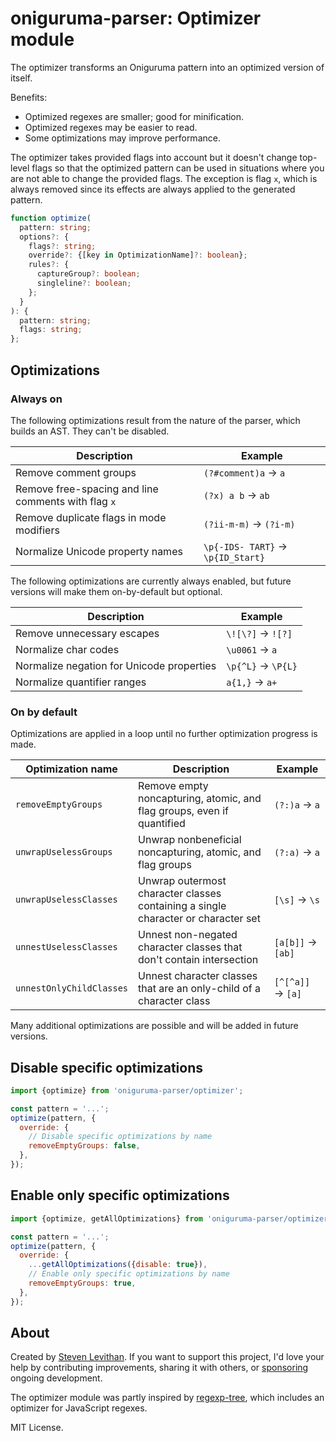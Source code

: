# oniguruma-parser: Optimizer module

The optimizer transforms an Oniguruma pattern into an optimized version of itself.

Benefits:

- Optimized regexes are smaller; good for minification.
- Optimized regexes may be easier to read.
- Some optimizations may improve performance.

The optimizer takes provided flags into account but it doesn't change top-level flags so that the optimized pattern can be used in situations where you are not able to change the provided flags. The exception is flag `x`, which is always removed since its effects are always applied to the generated pattern.

```ts
function optimize(
  pattern: string;
  options?: {
    flags?: string;
    override?: {[key in OptimizationName]?: boolean};
    rules?: {
      captureGroup?: boolean;
      singleline?: boolean;
    };
  }
): {
  pattern: string;
  flags: string;
};
```

## Optimizations

### Always on

The following optimizations result from the nature of the parser, which builds an AST. They can't be disabled.

| Description | Example |
|-|-|
| Remove comment groups | `(?#comment)a` → `a` |
| Remove free-spacing and line comments with flag `x` | `(?x) a b` → `ab` |
| Remove duplicate flags in mode modifiers | `(?ii-m-m)` → `(?i-m)` |
| Normalize Unicode property names | `\p{-IDS- TART}` → `\p{ID_Start}` |

The following optimizations are currently always enabled, but future versions will make them on-by-default but optional.

| Description | Example |
|-|-|
| Remove unnecessary escapes | `\![\?]` → `![?]` |
| Normalize char codes | `\u0061` → `a` |
| Normalize negation for Unicode properties | `\p{^L}` → `\P{L}` |
| Normalize quantifier ranges | `a{1,}` → `a+` |

### On by default

Optimizations are applied in a loop until no further optimization progress is made.

|  Optimization name | Description | Example |
|-|-|-|
| `removeEmptyGroups` | Remove empty noncapturing, atomic, and flag groups, even if quantified | `(?:)a` → `a` |
| `unwrapUselessGroups` | Unwrap nonbeneficial noncapturing, atomic, and flag groups | `(?:a)` → `a` |
| `unwrapUselessClasses` | Unwrap outermost character classes containing a single character or character set | `[\s]` → `\s` |
| `unnestUselessClasses` | Unnest non-negated character classes that don't contain intersection | `[a[b]]` → `[ab]` |
| `unnestOnlyChildClasses` | Unnest character classes that are an only-child of a character class | `[^[^a]]` → `[a]` |

Many additional optimizations are possible and will be added in future versions.

## Disable specific optimizations

```js
import {optimize} from 'oniguruma-parser/optimizer';

const pattern = '...';
optimize(pattern, {
  override: {
    // Disable specific optimizations by name
    removeEmptyGroups: false,
  },
});
```

## Enable only specific optimizations

```js
import {optimize, getAllOptimizations} from 'oniguruma-parser/optimizer';

const pattern = '...';
optimize(pattern, {
  override: {
    ...getAllOptimizations({disable: true}),
    // Enable only specific optimizations by name
    removeEmptyGroups: true,
  },
});
```

## About

Created by [Steven Levithan](https://github.com/slevithan). If you want to support this project, I'd love your help by contributing improvements, sharing it with others, or [sponsoring](https://github.com/sponsors/slevithan) ongoing development.

The optimizer module was partly inspired by [regexp-tree](https://github.com/DmitrySoshnikov/regexp-tree), which includes an optimizer for JavaScript regexes.

MIT License.
